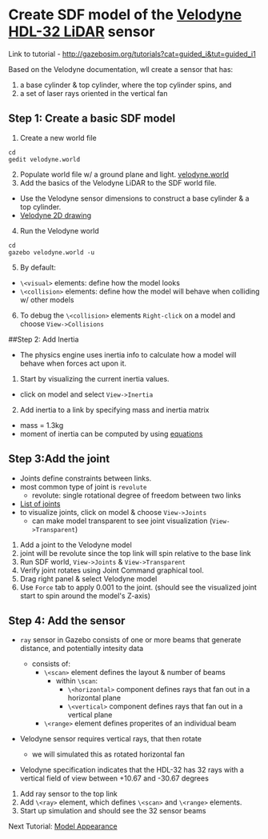 # Create SDF model of the [Velodyne HDL-32 LiDAR](http://velodynelidar.com/hdl-32e.html) sensor

Link to tutorial - http://gazebosim.org/tutorials?cat=guided_i&tut=guided_i1

Based on the Velodyne documentation, wll create a sensor that has:

1. a base cylinder & top cylinder, where the top cylinder spins, and
2. a set of laser rays oriented in the vertical fan

## Step 1: Create a basic SDF model

1. Create a new world file

  ```
  cd
  gedit velodyne.world
  ```
2. Populate world file w/ a ground plane and light. [velodyne.world](https://github.com/mperez13/ROS-Tutorials/blob/master/velodyne.world)
3. Add the basics of the Velodyne LiDAR to the SDF world file.
  - Use the Velodyne sensor dimensions to construct a base cylinder & a top cylinder.
  - [Velodyne 2D drawing](http://velodynelidar.com/lidar/hdldownloads/86-0106%20REV%20A%20OUTLINE%20DRAWING%20HDL-32E.pdf)
4. Run the Velodyne world

  ```
  cd
  gazebo velodyne.world -u
  ```
5. By default:
  - `\<visual>` elements: define how the model looks
  - `\<collision>` elements: define how the model will behave when colliding w/ other models
6. To debug the `\<collision>` elements `Right-click` on a model and choose `View->Collisions`

##Step 2: Add Inertia

- The physics engine uses inertia info to calculate how a model will behave when forces act upon it.

1. Start by visualizing the current inertia values. 
  - click on model and select `View->Inertia`
2. Add inertia to a link by specifying mass and inertia matrix
  - mass = 1.3kg 
  - moment of inertia can be computed by using [equations](https://en.wikipedia.org/wiki/List_of_moments_of_inertia)

## Step 3:Add the joint

- Joints define constraints between links.
- most common type of joint is `revolute`
  - revolute: single rotational degree of freedom between two links
- [List of joints](http://sdformat.org/spec?ver=1.6&elem=joint#joint_type)
- to visualize joints, click on model & choose `View->Joints`   
  - can make model transparent to see joint visualization (`View->Transparent`)

1. Add a joint to the Velodyne model
  1. joint will be revolute since the top link will spin relative to the base link
2. Run SDF world, `View->Joints` & `View->Transparent`
3. Verify joint rotates using Joint Command graphical tool.
  1. Drag right panel & select Velodyne model
4. Use `Force` tab to apply 0.001 to the joint. (should see the visualized joint start to spin around the model's Z-axis)

## Step 4: Add the sensor

- `ray` sensor in Gazebo consists of one or more beams that generate distance, and potentially intesity data
  - consists of:
    - `\<scan>` element defines the layout & number of beams 
      - within `\scan`:
        - `\<horizontal>` component defines rays that fan out in a horizontal plane
        - `\<vertical>` component defines rays that fan out in a vertical plane
    - `\<range>` element defines properites of an individual beam

- Velodyne sensor requires vertical rays, that then rotate
  - we will simulated this as rotated horizontal fan
- Velodyne specification indicates that the HDL-32 has 32 rays with a vertical field of view between +10.67 and -30.67 degrees

1. Add ray sensor to the top link 
2. Add `\<ray>` element, which defines `\<scan>` and `\<range>` elements.
3. Start up simulation and should see the 32 sensor beams

Next Tutorial: [Model Appearance](https://github.com/mperez13/ROS-Tutorials/blob/master/gazebo_notes/model_appearance_notes.md)
